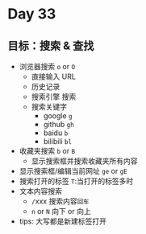 # Day 33

## 目标：搜索 & 查找

- 浏览器搜索 `o` or `O`
  - 直接输入 URL
  - 历史记录
  - 搜索引擎 搜索
  - 搜索关键字
    - google `g`
    - github `gh`
    - baidu `b`
    - bilibili `bl`
- 收藏夹搜索 `b` or `B`
  - 显示搜索框并搜索收藏夹所有内容
- 显示搜索框/编辑当前网址 `ge` or `gE`
- 搜索打开的标签 `T`:当打开的标签多时
- 文本内容搜索
  - `/`xxx 搜索内容`回车`
  - `n` or `N` 向下 or 向上
- tips: 大写都是新建标签打开
